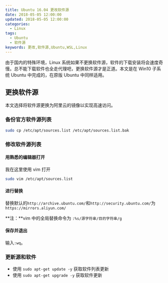 ```yaml
---
title: Ubuntu 16.04 更改软件源
date: 2018-05-05 12:00:00
updated: 2018-05-05 12:00:00
categories:
  - Linux
tags:
  - Ubuntu
  - 软件源
keywords: 更改,软件源,Ubuntu,WSL,Linux
---
```


由于国内的特殊环境，Linux 系统如果不更换软件源，软件的下载安装将会速度奇慢。总不能下载软件也全走代理吧，更换软件源才是正道。本文是在 Win10 子系统 Ubuntu 中完成的，在原版 Ubuntu 中同样适用。

<!--more-->

## 更换软件源

本文选择将软件源更换为阿里云的镜像以实现高速访问。

### 备份官方软件源列表

```bash
sudo cp /etc/apt/sources.list /etc/apt/sources.list.bak
```

### 修改软件源列表

#### 用熟悉的编辑器打开

我在这里使用 vim 打开

```bash
sudo vim /etc/apt/sources.list
```

#### 进行替换

替换默认的`http://archive.ubuntu.com/`和`http://security.ubuntu.com/`为`https://mirrors.aliyun.com/`

**注：**vim 中的全局替换命令为 `:%s/源字符串/目的字符串/g`

#### 保存并退出

输入`:wq`。

### 更新源和软件

- 使用 `sudo apt-get update -y` 获取软件列表更新
- 使用 `sudo apt-get upgrade -y` 获取软件更新
